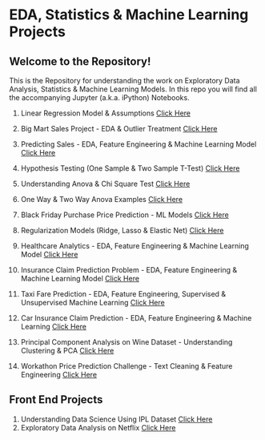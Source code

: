 # EDA, Statistics & Machine Learning Projects

## Welcome to the Repository!

This is the Repository for understanding the work on Exploratory Data Analysis, Statistics & Machine Learning Models. In this repo you will find all the accompanying Jupyter (a.k.a. iPython) Notebooks.

1. Linear Regression Model & Assumptions [Click Here](https://github.com/mukul-mschauhan/Data-Science-Projects/blob/master/Linear%20Regression%20-%20TTest%20FTest%20%26%20Assumptions.ipynb)

2. Big Mart Sales Project - EDA & Outlier Treatment [Click Here](https://github.com/mukul-mschauhan/Data-Science-Projects/blob/master/Big%20Sales%20Mart%20-%20EDA%20%26%20Outlier%20Removal%20-%20GBM%20RMSE%201105.ipynb)

3. Predicting Sales - EDA, Feature Engineering & Machine Learning Model [Click Here](https://github.com/mukul-mschauhan/Data-Science-Projects/blob/master/BigMart%20Sales%20Case%20Study%20-%20Final%20Script.ipynb)

4. Hypothesis Testing (One Sample & Two Sample T-Test) [Click Here](https://github.com/mukul-mschauhan/Data-Science-Projects/blob/master/Hypothesis%20Test%20One%20sample%20and%20two%20sample%20T%20Test%20.ipynb)

5. Understanding Anova & Chi Square Test [Click Here](https://github.com/mukul-mschauhan/Data-Science-Projects/blob/master/Understanding%20Anova%20%26%20Chi%20Square%20Test%20in%20Titanic.ipynb)

6. One Way & Two Way Anova Examples [Click Here](https://github.com/mukul-mschauhan/Data-Science-Projects/blob/master/Anova%20with%20Calculations%20and%20Dataset.ipynb)

7. Black Friday Purchase Price Prediction - ML Models [Click Here](https://github.com/mukul-mschauhan/Data-Science-Projects/blob/master/Black%20Friday%20Sales%20Problem.ipynb)

8. Regularization Models (Ridge, Lasso & Elastic Net) [Click Here](https://github.com/mukul-mschauhan/Data-Science-Projects/blob/master/Lasso%20and%20Ridge%20Regression%20-%20Big%20Sales%20Mart%20Competition%20.ipynb)

9. Healthcare Analytics - EDA, Feature Engineering & Machine Learning Model [Click Here](https://github.com/mukul-mschauhan/Data-Science-Projects/blob/master/Healthcare%20Analytics.ipynb)

10. Insurance Claim Prediction Problem - EDA, Feature Engineering & Machine Learning Model [Click Here](https://github.com/mukul-mschauhan/Data-Science-Projects/blob/master/Insurance%20Claim%20Prediction%20(1).ipynb)

11. Taxi Fare Prediction - EDA, Feature Engineering, Supervised & Unsupervised Machine Learning [Click Here](https://github.com/mukul-mschauhan/Machine-Learning-Projects/blob/master/Taxi%20Fare%20Prediction.ipynb)

12. Car Insurance Claim Prediction - EDA, Feature Engineering & Machine Learning [Click Here](https://github.com/mukul-mschauhan/Machine-Learning-Projects/blob/master/Insurance%20Claim%20Prediction%20(1).ipynb)

13. Principal Component Analysis on Wine Dataset - Understanding Clustering & PCA [Click Here](https://github.com/mukul-mschauhan/Machine-Learning-Projects/blob/master/Mukul_Chauhan_PGID_12220001%20PCA%20(1).ipynb)

14. Workathon Price Prediction Challenge - Text Cleaning & Feature Engineering [Click Here](https://github.com/mukul-mschauhan/Machine-Learning-Projects/blob/master/Workathon%20Prediction%20Challenge.ipynb)


## Front End Projects

1. Understanding Data Science Using IPL Dataset [Click Here](https://mukul-mschauhan-analysis-ipl-st-d3zblg.streamlitapp.com/)
2. Exploratory Data Analysis on Netflix [Click Here](https://mukul-mschauhan-netflix-de-netflix-bcwq7q.streamlitapp.com/) 
